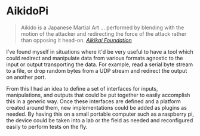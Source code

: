 # AikidoPi

>Aikido is a Japanese Martial Art ... performed by blending with the motion of the attacker and redirecting the force of the attack rather than opposing it head-on. 
[*Aikikai Foundation*](http://www.aikikai.or.jp)

I've found myself in situations where it'd be very useful to have a tool which could redirect and manipulate data from various formats agnostic to the input or output transporting the data. For example, read a serial byte stream to a file, or drop random bytes from a UDP stream and redirect the output on another port.

From this I had an idea to define a set of interfaces for inputs, manipulations, and outputs that could be put together to easily accomplish this in a generic way. Once these interfaces are defined and a platform created around them, new implementations could be added as plugins as needed. By having this on a small portable computer such as a raspberry pi, the device could be taken into a lab or the field as needed and reconfigured easily to perform tests on the fly.
